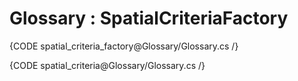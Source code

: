 ﻿# Glossary : SpatialCriteriaFactory

{CODE spatial_criteria_factory@Glossary/Glossary.cs /}

{CODE spatial_criteria@Glossary/Glossary.cs /}